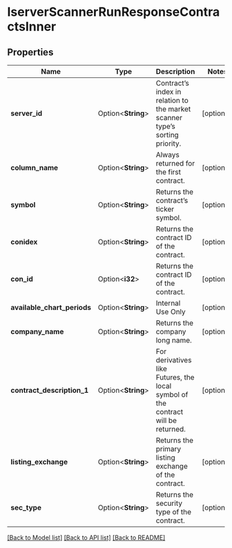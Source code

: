 # IserverScannerRunResponseContractsInner

## Properties

Name | Type | Description | Notes
------------ | ------------- | ------------- | -------------
**server_id** | Option<**String**> | Contract’s index in relation to the market scanner type’s sorting priority. | [optional]
**column_name** | Option<**String**> | Always returned for the first contract. | [optional]
**symbol** | Option<**String**> | Returns the contract’s ticker symbol. | [optional]
**conidex** | Option<**String**> | Returns the contract ID of the contract. | [optional]
**con_id** | Option<**i32**> | Returns the contract ID of the contract. | [optional]
**available_chart_periods** | Option<**String**> | Internal Use Only | [optional]
**company_name** | Option<**String**> | Returns the company long name. | [optional]
**contract_description_1** | Option<**String**> | For derivatives like Futures, the local symbol of the contract will be returned. | [optional]
**listing_exchange** | Option<**String**> | Returns the primary listing exchange of the contract. | [optional]
**sec_type** | Option<**String**> | Returns the security type of the contract. | [optional]

[[Back to Model list]](../README.md#documentation-for-models) [[Back to API list]](../README.md#documentation-for-api-endpoints) [[Back to README]](../README.md)
